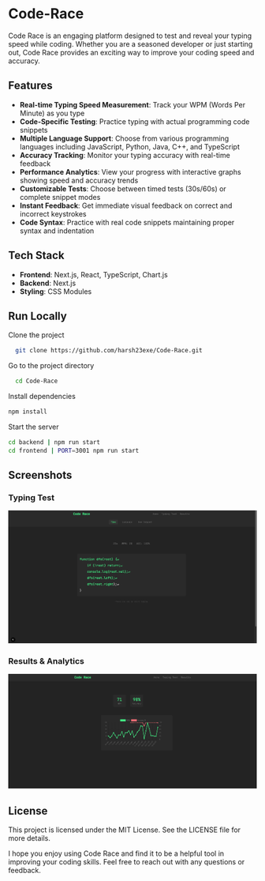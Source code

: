 # Code-Race
Code Race is an engaging platform designed to test and reveal your typing speed while coding. Whether you are a seasoned developer or just starting out, Code Race provides an exciting way to improve your coding speed and accuracy.


## Features

- **Real-time Typing Speed Measurement**: Track your WPM (Words Per Minute) as you type
- **Code-Specific Testing**: Practice typing with actual programming code snippets
- **Multiple Language Support**: Choose from various programming languages including JavaScript, Python, Java, C++, and TypeScript
- **Accuracy Tracking**: Monitor your typing accuracy with real-time feedback
- **Performance Analytics**: View your progress with interactive graphs showing speed and accuracy trends
- **Customizable Tests**: Choose between timed tests (30s/60s) or complete snippet modes
- **Instant Feedback**: Get immediate visual feedback on correct and incorrect keystrokes
- **Code Syntax**: Practice with real code snippets maintaining proper syntax and indentation

## Tech Stack

- **Frontend**: Next.js, React, TypeScript, Chart.js
- **Backend**: Next.js
- **Styling**: CSS Modules



## Run Locally  
Clone the project  

~~~bash  
  git clone https://github.com/harsh23exe/Code-Race.git
~~~

Go to the project directory  

~~~bash  
  cd Code-Race
~~~

Install dependencies  

~~~bash  
npm install
~~~

Start the server  

~~~bash  
cd backend | npm run start
cd frontend | PORT=3001 npm run start

~~~  


## Screenshots

### Typing Test
![Typing Test](./assets/TypingTest.png)

### Results & Analytics
![Results](./assets/graph.png)

## License
This project is licensed under the MIT License. See the LICENSE file for more details.

I hope you enjoy using Code Race and find it to be a helpful tool in improving your coding skills. Feel free to reach out with any questions or feedback.